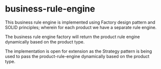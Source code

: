 # business-rule-engine
This business rule engine is implemented using Factory design pattern and SOLID principles; wherein for each product we have a separate rule engine.

The business rule engine factory will return the product rule engine dynamically based on the product type.

The implementation is open for extension as the Strategy pattern is being used to pass the product-rule-engine dynamically based on the product type.
